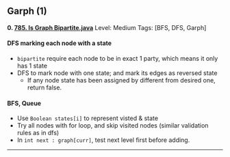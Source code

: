  
 
 
## Garph (1)
**0. [785. Is Graph Bipartite.java](https://github.com/awangdev/LintCode/blob/master/Java/785.%20Is%20Graph%20Bipartite.java)**      Level: Medium      Tags: [BFS, DFS, Garph]
      

#### DFS marking each node with a state
- `bipartite` require each node to be in exact 1 party, which means it only has 1 state
- DFS to mark node with one state; and mark its edges as reversed state
  - If any node state has been assigned by different from desired one, return false.

#### BFS, Queue
- Use `Boolean states[i]` to represent visted & state
- Try all nodes with for loop, and skip visited nodes (similar validation rules as in dfs)
- In `int next : graph[curr]`, test next level first before adding.



---

